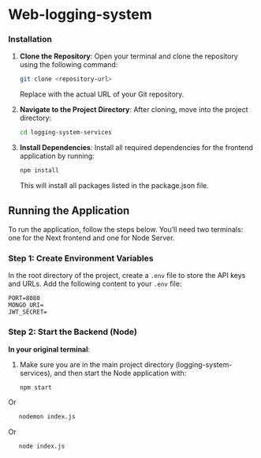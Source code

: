 # Web-logging-system

### Installation

1. **Clone the Repository**:
   Open your terminal and clone the repository using the following command:

   ```bash
   git clone <repository-url>
   ```

   Replace <repository-url> with the actual URL of your Git repository.

2. **Navigate to the Project Directory**:
   After cloning, move into the project directory:

   ```bash
   cd logging-system-services
   ```

3. **Install Dependencies**:
   Install all required dependencies for the frontend application by running:

   ```bash
   npm install
   ```

   This will install all packages listed in the package.json file.

## Running the Application

To run the application, follow the steps below. You’ll need two terminals: one for the Next frontend and one for Node Server.

### Step 1: Create Environment Variables

In the root directory of the project, create a `.env` file to store the API keys and URLs. Add the following content to your `.env` file:

```plaintext
PORT=8080
MONGO_URI=
JWT_SECRET=
```

### Step 2: Start the Backend (Node)

**In your original terminal**:

1. Make sure you are in the main project directory (logging-system-services), and then start the Node application with:

   ```bash
   npm start
   ```

Or

```bash
   nodemon index.js
```

Or

```bash
   node index.js
```
